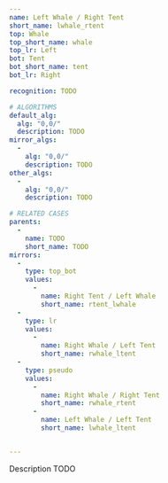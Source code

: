 ```yaml
---
name: Left Whale / Right Tent
short_name: lwhale_rtent
top: Whale
top_short_name: whale
top_lr: Left
bot: Tent
bot_short_name: tent
bot_lr: Right

recognition: TODO

# ALGORITHMS
default_alg:
  alg: "0,0/"
  description: TODO
mirror_algs:
  -
    alg: "0,0/"
    description: TODO
other_algs:
  -
    alg: "0,0/"
    description: TODO

# RELATED CASES
parents:
  -
    name: TODO
    short_name: TODO
mirrors:
  -
    type: top_bot
    values: 
      -
        name: Right Tent / Left Whale
        short_name: rtent_lwhale
  -
    type: lr
    values: 
      -
        name: Right Whale / Left Tent
        short_name: rwhale_ltent
  -
    type: pseudo
    values: 
      -
        name: Right Whale / Right Tent
        short_name: rwhale_rtent
      -
        name: Left Whale / Left Tent
        short_name: lwhale_ltent


---
```


Description TODO

